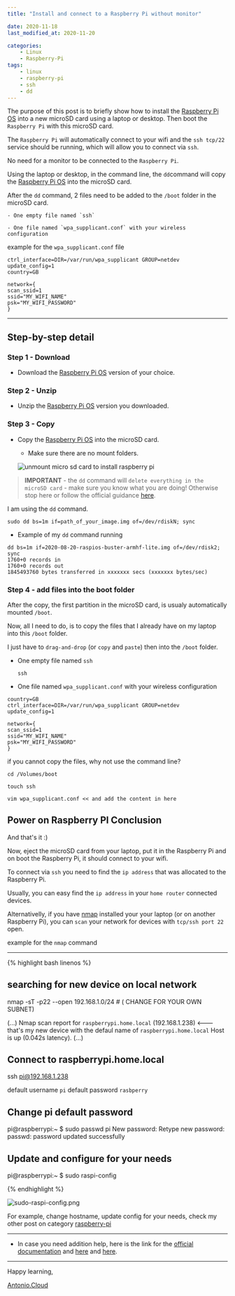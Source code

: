 ```yaml
---
title: "Install and connect to a Raspberry Pi without monitor"

date: 2020-11-18
last_modified_at: 2020-11-20

categories:
    - Linux
    - Raspberry-Pi
tags:
    - linux
    - raspberry-pi
    - ssh
    - dd
---
```


The purpose of this post is to briefly show how to install the [Raspberry Pi OS](https://www.raspberrypi.org/software/operating-systems/) into a new microSD card using a laptop or desktop. Then boot the `Raspberry Pi` with this microSD card.

The `Raspberry Pi` will automatically connect to your wifi and the `ssh tcp/22` service should be running, which will allow you to connect via `ssh`.

No need for a monitor to be connected to the `Raspberry Pi`.

Using the laptop or desktop, in the command line, the `dd`command will copy the [Raspberry Pi OS](https://www.raspberrypi.org/software/operating-systems/) into the microSD card.

After the `dd` command, 2 files need to be added to the `/boot` folder in the microSD card.

    - One empty file named `ssh`

    - One file named `wpa_supplicant.conf` with your wireless configuration

example for the `wpa_supplicant.conf` file

```
ctrl_interface=DIR=/var/run/wpa_supplicant GROUP=netdev
update_config=1
country=GB

network={
scan_ssid=1
ssid="MY_WIFI_NAME"
psk="MY_WIFI_PASSWORD"
}
```

---

## Step-by-step detail

### Step 1 - Download

* Download the [Raspberry Pi OS](https://www.raspberrypi.org/software/operating-systems/) version of your choice.

### Step 2 - Unzip

* Unzip the [Raspberry Pi OS](https://www.raspberrypi.org/software/operating-systems/) version you downloaded.

### Step 3 - Copy

* Copy the [Raspberry Pi OS](https://www.raspberrypi.org/software/operating-systems/) into the microSD card.

  * Make sure there are no mount folders.
  
  ![unmount micro sd card to install raspberry pi](/assets/images/unmount-micro-sd-card-to-install-raspberry-pi.jpg)

> **IMPORTANT** - the `dd` command will `delete everything in the microSD card` - make sure you know what you are doing! Otherwise stop here or follow the official guidance [here](https://www.raspberrypi.org/documentation/installation/installing-images/README.md).

I am using the `dd` command.

`sudo dd bs=1m if=path_of_your_image.img of=/dev/rdiskN; sync`

* Example of my `dd` command running

```
dd bs=1m if=2020-08-20-raspios-buster-armhf-lite.img of=/dev/rdisk2; sync
1760+0 records in
1760+0 records out
1845493760 bytes transferred in xxxxxxx secs (xxxxxxx bytes/sec)
```

### Step 4 - add files into the boot folder

After the copy, the first partition in the microSD card, is usualy automatically mounted `/boot`.

Now, all I need to do, is to copy the files that I already have on my laptop into this `/boot` folder.

I just have to `drag-and-drop` (or `copy` and `paste`) then into the `/boot` folder.

* One empty file named `ssh`

    `ssh`
    
* One file named `wpa_supplicant.conf` with your wireless configuration

```
country=GB
ctrl_interface=DIR=/var/run/wpa_supplicant GROUP=netdev
update_config=1

network={
scan_ssid=1
ssid="MY_WIFI_NAME"
psk="MY_WIFI_PASSWORD"
}
```

if you cannot copy the files, why not use the command line?

```
cd /Volumes/boot

touch ssh

vim wpa_supplicant.conf << and add the content in here

```


## Power on Raspberry PI Conclusion

And that's it :)

Now, eject the microSD card from your laptop, put it in the Raspberry Pi and on boot the Raspberry Pi, it should connect to your wifi.

To connect via `ssh` you need to find the `ip address` that was allocated to the Raspberry Pi.

Usually, you can easy find the `ip address` in your `home router` connected devices.

Alternativelly, if you have [nmap](https://en.wikipedia.org/wiki/Nmap) installed your your laptop (or on another Raspberry Pi), you can `scan` your network for devices with `tcp/ssh port 22` open.

example for the `nmap` command

---

{% highlight bash linenos %}

## searching for new device on local network

nmap -sT -p22 --open 192.168.1.0/24 # ( CHANGE FOR YOUR OWN SUBNET)

(...)
Nmap scan report for `raspberrypi.home.local` (192.168.1.238)  <--- that's my new device with the defaul name of `raspberrypi.home.local`
Host is up (0.042s latency).
(...)

## Connect to raspberrypi.home.local

ssh pi@192.168.1.238

default username `pi`
default password `rasbperry`


## Change pi default password 

pi@raspberrypi:~ $ sudo passwd pi
New password:
Retype new password:
passwd: password updated successfully


## Update and configure for your needs

pi@raspberrypi:~ $ sudo raspi-config

{% endhighlight %}

![sudo-raspi-config.png](/assets/images/sudo-raspi-config.png)

For example, change hostname, update config for your needs, check my other post on category [raspberry-pi](https://antonio.cloud/categories/#raspberry-pi)

---

- In case you need addition help, here is the link for the [official documentation](https://www.raspberrypi.org/documentation/installation/installing-images/README.md) and [here](https://www.raspberrypi.org/documentation/configuration/wireless/headless.md) and [here](https://www.raspberrypi.org/documentation/remote-access/README.md).

---

Happy learning,

[Antonio.Cloud](https://antonio.cloud)

